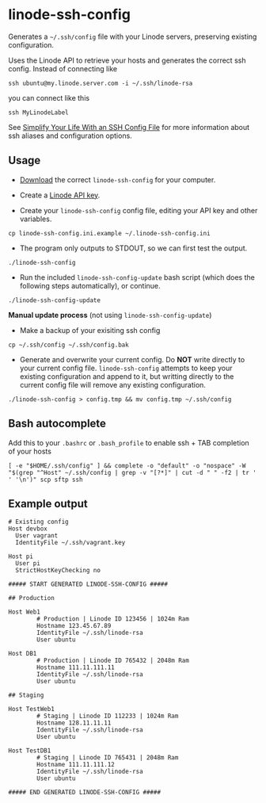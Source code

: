 linode-ssh-config
=================

Generates a `~/.ssh/config` file with your Linode servers, preserving existing configuration.

Uses the Linode API to retrieve your hosts and generates the correct ssh config.
Instead of connecting like

    ssh ubuntu@my.linode.server.com -i ~/.ssh/linode-rsa
	
you can connect like this

    ssh MyLinodeLabel
	
See [Simplify Your Life With an SSH Config File](http://nerderati.com/2011/03/simplify-your-life-with-an-ssh-config-file/) for more information about ssh aliases and configuration options.

## Usage

 * [Download](https://github.com/awilliams/linode-ssh-config/releases) the correct `linode-ssh-config` for your computer.

 * Create a [Linode API key](https://manager.linode.com/profile/api_key_create).
 
 * Create your `linode-ssh-config` config file, editing your API key and other variables.

  `cp linode-ssh-config.ini.example ~/.linode-ssh-config.ini`

 * The program only outputs to STDOUT, so we can first test the output.

  `./linode-ssh-config`

 * Run the included `linode-ssh-config-update` bash script (which does the following steps automatically), or continue.

  `./linode-ssh-config-update`

**Manual update process** (not using `linode-ssh-config-update`)

 * Make a backup of your exisiting ssh config
  
  `cp ~/.ssh/config ~/.ssh/config.bak`

 * Generate and overwrite your current config. Do **NOT** write directly to your current config file. `linode-ssh-config` attempts to keep your existing configuration and append to it, but writting directly to the current config file will remove any existing configuration.
 
  `./linode-ssh-config > config.tmp && mv config.tmp ~/.ssh/config`

## Bash autocomplete

Add this to your `.bashrc` or `.bash_profile` to enable ssh + TAB completion of your hosts

    [ -e "$HOME/.ssh/config" ] && complete -o "default" -o "nospace" -W "$(grep "^Host" ~/.ssh/config | grep -v "[?*]" | cut -d " " -f2 | tr ' ' '\n')" scp sftp ssh

## Example output
```
# Existing config
Host devbox
  User vagrant
  IdentityFile ~/.ssh/vagrant.key

Host pi
  User pi
  StrictHostKeyChecking no

##### START GENERATED LINODE-SSH-CONFIG #####

## Production

Host Web1
        # Production | Linode ID 123456 | 1024m Ram
        Hostname 123.45.67.89
        IdentityFile ~/.ssh/linode-rsa
        User ubuntu

Host DB1
        # Production | Linode ID 765432 | 2048m Ram
        Hostname 111.11.111.11
        IdentityFile ~/.ssh/linode-rsa
        User ubuntu

## Staging

Host TestWeb1
        # Staging | Linode ID 112233 | 1024m Ram
        Hostname 128.11.11.11
        IdentityFile ~/.ssh/linode-rsa
        User ubuntu

Host TestDB1
        # Staging | Linode ID 765431 | 2048m Ram
        Hostname 111.11.111.12
        IdentityFile ~/.ssh/linode-rsa
        User ubuntu

##### END GENERATED LINODE-SSH-CONFIG #####
```
